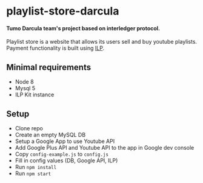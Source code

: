 # playlist-store-darcula
#### Tumo Darcula team's project based on interledger protocol.

Playlist store is a website that allows its users sell and buy youtube playlists. Payment functionality is built using [ILP](https://interledger.org).

## Minimal requirements
- Node 8
- Mysql 5
- ILP Kit instance

## Setup
- Clone repo
- Create an empty MySQL DB
- Setup a Google App to use Youtube API
- Add Google Plus API and Youtube API to the app in Google dev console
- Copy `config-example.js` to `config.js`
- Fill in config values (DB, Google API, ILP)
- Run `npm install`
- Run `npm start`
